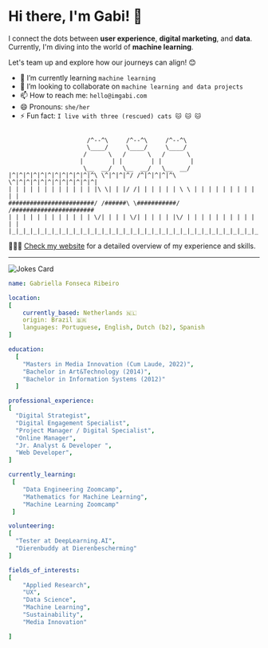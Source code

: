 # Hi there, I'm Gabi! 👋

I connect the dots between **user experience**, **digital marketing**, and **data**. Currently, I'm diving into the world of **machine learning**.

Let's team up and explore how our journeys can align! 😊

- 🌱 I’m currently learning `machine learning`
- 👯 I’m looking to collaborate on `machine learning and data projects`
- 📫 How to reach me: `hello@imgabi.com`
- 😄 Pronouns: `she/her`
- ⚡ Fun fact: `I live with three (rescued) cats 🐱 🐱 🐱`

```

                      /^--^\     /^--^\     /^--^\
                      \____/     \____/     \____/
                     /      \   /      \   /      \
                    |        | |        | |        |
                     \__  __/   \__  __/   \__  __/
|^|^|^|^|^|^|^|^|^|^|^|^\ \^|^|^|^/ /^|^|^|^|^\ \^|^|^|^|^|^|^|^|^|^|^|^|
| | | | | | | | | | | | |\ \| | |/ /| | | | | | \ \ | | | | | | | | | | |
########################/ /######\ \###########/ /#######################
| | | | | | | | | | | | \/| | | | \/| | | | | |\/ | | | | | | | | | | | |
|_|_|_|_|_|_|_|_|_|_|_|_|_|_|_|_|_|_|_|_|_|_|_|_|_|_|_|_|_|_|_|_|_|_|_|_|

```

👩🏽‍💻 [Check my website](https://imgabi.com/) for a detailed overview of my experience and skills.

---

<!-- HTML -->
<img src="https://readme-jokes.vercel.app/api" alt="Jokes Card" />

```yaml
name: Gabriella Fonseca Ribeiro

location:
[
    currently_based: Netherlands 🇳🇱
    origin: Brazil 🇧🇷
    languages: Portuguese, English, Dutch (b2), Spanish
]

education:
  [
    "Masters in Media Innovation (Cum Laude, 2022)",
    "Bachelor in Art&Technology (2014)",
    "Bachelor in Information Systems (2012)"
  ]

professional_experience:
[
  "Digital Strategist",
  "Digital Engagement Specialist",
  "Project Manager / Digital Specialist",
  "Online Manager",
  "Jr. Analyst & Developer ",
  "Web Developer",
]

currently_learning:
 [
    "Data Engineering Zoomcamp",
    "Mathematics for Machine Learning",
    "Machine Learning Zoomcamp"
 ]

volunteering:
[
  "Tester at DeepLearning.AI",
  "Dierenbuddy at Dierenbescherming"
]

fields_of_interests:
[
    "Applied Research",
    "UX",
    "Data Science",
    "Machine Learning",
    "Sustainability",
    "Media Innovation"

]

```
